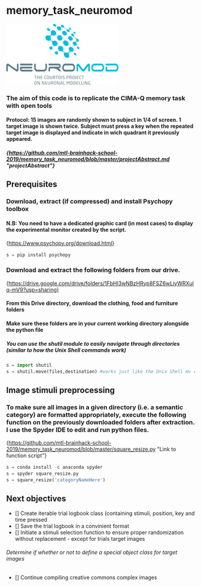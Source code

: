 # memory_task_neuromod
![alt text][logo_neuromod]

[logo_neuromod]: https://raw.githubusercontent.com/mtl-brainhack-school-2019/memory_task_neuromod/master/logo_neuromod.jpg "Logo on web page"
### The aim of this code is to replicate the CIMA-Q memory task with open tools
#### Protocol: 15 images are randomly shown to subject in 1/4 of screen. 1 target image is shown twice. Subject must press a key when the                  repeated target image is displayed and indicate in wich quadrant it previously appeared.
##### {https://github.com/mtl-brainhack-school-2019/memory_task_neuromod/blob/master/projectAbstract.md "projectAbstract"}
## Prerequisites
### Download, extract (if compressed) and install Psychopy toolbox
#### N.B: You need to have a dedicated graphic card (in most cases) to display the experimental monitor created by the script.
{https://www.psychopy.org/download.html}
```python
s = pip install psychopy
```
### Download and extract the following folders from our drive.
{https://drive.google.com/drive/folders/1FbHI3wNBzHRyp8FSZ6wLiyWRXulq-mV9?usp=sharing}
#### From this Drive directory, download the clothing, food and furniture folders
#### Make sure these folders are in your current working directory alongside the python file
##### You can use the shutil module to easily navigate through directories (similar to how the Unix Shell commands work)
```python
s = import shutil
s = shutil.move(files,destination) #works just like the Unix Shell mv command
```
## Image stimuli preprocessing
### To make sure all images in a given directory (i.e. a semantic category) are formatted appropriately, execute the following function on the previously downloaded folders after extraction. I use the Spyder IDE to edit and run python files.

{https://github.com/mtl-brainhack-school-2019/memory_task_neuromod/blob/master/square_resize.py "Link to function script"}
```python
s = conda install -c anaconda spyder 
s = spyder square_resize.py
s = square_resize('categoryNameHere')
```
## Next objectives
- [] Create iterable trial logbook class (containing stimuli, position, key and time pressed
- [] Save the trial logbook in a convinient format
- [] Initiate a stimuli selection function to ensure proper randomization without replacement - except for trials target images
###### Determine if whether or not to define a special object class for target images
- [] Continue compiling creative commons complex images
 
